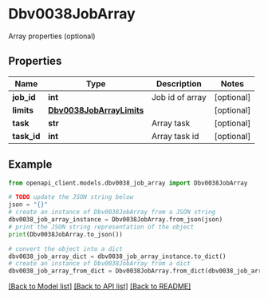 # Dbv0038JobArray

Array properties (optional)

## Properties

Name | Type | Description | Notes
------------ | ------------- | ------------- | -------------
**job_id** | **int** | Job id of array | [optional] 
**limits** | [**Dbv0038JobArrayLimits**](Dbv0038JobArrayLimits.md) |  | [optional] 
**task** | **str** | Array task | [optional] 
**task_id** | **int** | Array task id | [optional] 

## Example

```python
from openapi_client.models.dbv0038_job_array import Dbv0038JobArray

# TODO update the JSON string below
json = "{}"
# create an instance of Dbv0038JobArray from a JSON string
dbv0038_job_array_instance = Dbv0038JobArray.from_json(json)
# print the JSON string representation of the object
print(Dbv0038JobArray.to_json())

# convert the object into a dict
dbv0038_job_array_dict = dbv0038_job_array_instance.to_dict()
# create an instance of Dbv0038JobArray from a dict
dbv0038_job_array_from_dict = Dbv0038JobArray.from_dict(dbv0038_job_array_dict)
```
[[Back to Model list]](../README.md#documentation-for-models) [[Back to API list]](../README.md#documentation-for-api-endpoints) [[Back to README]](../README.md)


